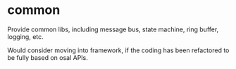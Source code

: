# common

Provide common libs, including message bus, state machine, ring buffer, logging, etc.

Would consider moving into framework, if the coding has been refactored to be fully based on osal APIs.
